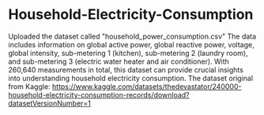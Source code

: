 # Household-Electricity-Consumption
Uploaded the dataset called "household_power_consumption.csv"
The data includes information on global active power, global reactive power, voltage, global intensity, sub-metering 1 (kitchen), sub-metering 2 (laundry room), and sub-metering 3 (electric water heater and air conditioner). With 260,640 measurements in total, this dataset can provide crucial insights into understanding household electricity consumption.
The dataset original from Kaggle: https://www.kaggle.com/datasets/thedevastator/240000-household-electricity-consumption-records/download?datasetVersionNumber=1
